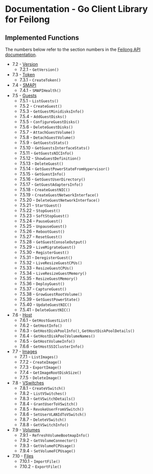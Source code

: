 # Documentation - Go Client Library for Feilong


## Implemented Functions

The numbers below refer to the section numbers in the [Feilong API documentation](https://cloudlib4zvm.readthedocs.io/en/latest/restapi.html).

 * 7.2 - [Version](https://github.com/Bischoff/feilong-client-go/blob/main/version.go)
   * 7.2.1 - `GetVersion()`
 * 7.3 - [Token](https://github.com/Bischoff/feilong-client-go/blob/main/token.go)
   * 7.3.1 - `CreateToken()`
 * 7.4 - [SMAPI](https://github.com/Bischoff/feilong-client-go/blob/main/smapi.go)
   * 7.4.1 - `SMAPIHealth()`
 * 7.5 - [Guests](https://github.com/Bischoff/feilong-client-go/blob/main/guests.go)
   * 7.5.1 - `ListGuests()`
   * 7.5.2 - `CreateGuest()`
   * 7.5.3 - `GetGuestMinidisksInfo()`
   * 7.5.4 - `AddGuestDisks()`
   * 7.5.5 - `ConfigureGuestDisks()`
   * 7.5.6 - `DeleteGuestDisks()`
   * 7.5.7 - `AttachGuestVolume()`
   * 7.5.8 - `DetachGuestVolume()`
   * 7.5.9 - `GetGuestsStats()`
   * 7.5.10 - `GetGuestsInterfaceStats()`
   * 7.5.11 - `GetGuestsNICInfo()`
   * 7.5.12 - `ShowGuestDefinition()`
   * 7.5.13 - `DeleteGuest()`
   * 7.5.14 - `GetGuestPowerStateFromHypervisor()`
   * 7.5.15 - `GetGuestInfo()`
   * 7.5.16 - `GetGuestUserDirectory()`
   * 7.5.17 - `GetGuestAdaptersInfo()`
   * 7.5.18 - `CreateGuestNIC()`
   * 7.5.19 - `CreateGuestNetworkInterface()`
   * 7.5.20 - `DeleteGuestNetworkInterface()`
   * 7.5.21 - `StartGuest()`
   * 7.5.22 - `StopGuest()`
   * 7.5.23 - `SoftStopGuest()`
   * 7.5.24 - `PauseGuest()`
   * 7.5.25 - `UnpauseGuest()`
   * 7.5.26 - `RebootGuest()`
   * 7.5.27 - `ResetGuest()`
   * 7.5.28 - `GetGuestConsoleOutput()`
   * 7.5.29 - `LiveMigrateGuest()`
   * 7.5.30 - `RegisterGuest()`
   * 7.5.31 - `DeregisterGuest()`
   * 7.5.32 - `LiveResizeGuestCPUs()`
   * 7.5.33 - `ResizeGuestCPUs()`
   * 7.5.34 - `LiveResizeGuestMemory()`
   * 7.5.35 - `ResizeGuestMemory()`
   * 7.5.36 - `DeployGuest()`
   * 7.5.37 - `CaptureGuest()`
   * 7.5.38 - `GrowGuestRootVolume()`
   * 7.5.39 - `GetGuestPowerState()`
   * 7.5.40 - `UpdateGuestNIC()`
   * 7.5.41 - `DeleteGuestNIC()`
 * 7.6 - [Host](https://github.com/Bischoff/feilong-client-go/blob/main/host.go)
   * 7.6.1 - `GetHostGuestList()`
   * 7.6.2 - `GetHostInfo()`
   * 7.6.3 - `GetHostDiskPoolInfo()`, `GetHostDiskPoolDetails()`
   * 7.6.4 - `GetHostDiskPoolVolumeNames()`
   * 7.6.5 - `GetHostVolumeInfo()`
   * 7.6.6 - `GetHostSSIClusterInfo()`
 * 7.7 - [Images](https://github.com/Bischoff/feilong-client-go/blob/main/images.go)
   * 7.7.1 - `ListImages()`
   * 7.7.2 - `CreateImage()`
   * 7.7.3 - `ExportImage()`
   * 7.7.4 - `GetImageRootDiskSize()`
   * 7.7.5 - `DeleteImage()`
 * 7.8 - [VSwitches](https://github.com/Bischoff/feilong-client-go/blob/main/vswitches.go)
   * 7.8.1 - `CreateVSwitch()`
   * 7.8.2 - `ListVSwitches()`
   * 7.8.3 - `GetVSwitchDetails()`
   * 7.8.4 - `GrantUserToVSwitch()`
   * 7.8.5 - `RevokeUserFromVSwitch()`
   * 7.8.6 - `SetUserVLANIdToVSwitch()`
   * 7.8.7 - `DeleteVSwitch()`
   * 7.8.8 - `GetVSwitchInfo()`
 * 7.9 - [Volumes](https://github.com/Bischoff/feilong-client-go/blob/main/volumes.go)
   * 7.9.1 - `RefreshVolumeBootmapInfo()`
   * 7.9.2 - `GetVolumeConnector()`
   * 7.9.3 - `GetVolumeFCPUsage()`
   * 7.9.4 - `SetVolumeFCPUsage()`
 * 7.10 - [Files](https://github.com/Bischoff/feilong-client-go/blob/main/file.go)
   * 7.10.1 - `ImportFile()`
   * 7.10.2 - `ExportFile()`
